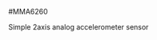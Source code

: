 <!--- Created:2017-01-02T13:57:00.868621: ---> 
<!--- Author:Mlab: ---> 
<!--- AuthorEmail:email@mlab.cz: ---> 
<!--- Tags:None: ---> 
<!--- Ust:rtDescription.en]
Simple 2axis analog accelerometer sensor

[InfoShortDescription.cs]
Dvouosý Analogový akcelerometr

[InfoLongDescription.en]


[InfoLongDescription.cs]
Modul dvouosého akcelerometru s analogovým výstupem a integrovaným napěťovým stabilizátorem. Možnost přímého připojení k mikroporocesoru.
[End]: ---> 
<!--- Name:MMA6260: --->
#MMA6260 
<!--- LongName --->
Simple 2axis analog accelerometer sensor
<!--- ELongName ---> 

<!--- Lead --->

<!--- ELead ---> 


​
​
<!--- Description --->
<!--- EDescription --->
<!--- Content --->
<!--- EContent --->
            